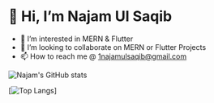 # 👋 Hi, I’m Najam Ul Saqib
- 👀 I’m interested in MERN & Flutter
- 💞️ I’m looking to collaborate on MERN or Flutter Projects
- 📫 How to reach me @ 1najamulsaqib@gmail.com

![Najam's GitHub stats](https://github-readme-stats.vercel.app/api?username=najamulsaqib&show_icons=true&theme=github_dark)

[![Top Langs](https://github-readme-stats.vercel.app/api/top-langs/?username=najamulsaqib)]
<!-- (https://github.com/anuraghazra/github-readme-stats) -->

